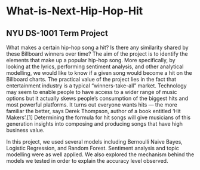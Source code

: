 # What-is-Next-Hip-Hop-Hit
## NYU DS-1001 Term Project


<p>What makes a certain hip-hop song a hit? Is there any similarity shared by these Billboard winners over time? The aim of the project is to identify the elements that make up a popular hip-hop song. More specifically, by looking at the lyrics,
performing sentiment analysis, and other analytical modelling, we would like to know if a given song would become a hit on the Billboard charts. The practical value of the project lies in the fact that entertainment industry is a typical “winners-take-all” market. Technology may seem to enable people to have access to a wider range of music options but it actually skews people’s consumption of the biggest hits and most powerful platforms. It turns out everyone wants hits — the more familiar the better, says Derek Thompson, author of a book entitled ‘Hit Makers’.[1] Determining the formula for hit songs will give musicians of this generation insights into composing and producing songs that have high business value. 
  
In this project, we used several models including Bernoulli Naive Bayes, Logistic Regression, and Random Forest. Sentiment analysis and topic modelling were as well applied. We also explored the mechanism behind the models we tested in order to explain the accuracy level observed.</p>
